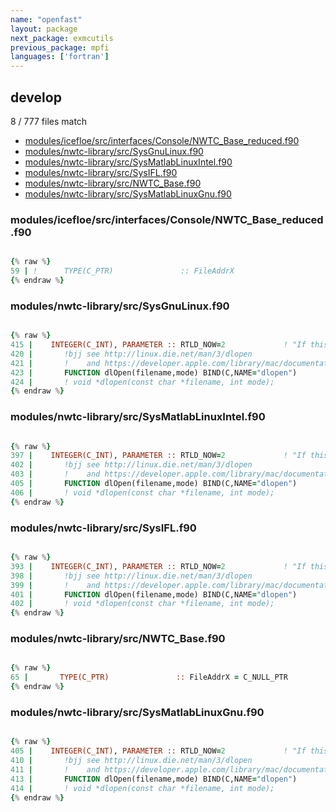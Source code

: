 ```yaml
---
name: "openfast"
layout: package
next_package: exmcutils
previous_package: mpfi
languages: ['fortran']
---
```

## develop
8 / 777 files match

 - [modules/icefloe/src/interfaces/Console/NWTC_Base_reduced.f90](#modulesicefloesrcinterfacesconsolenwtc_base_reducedf90)
 - [modules/nwtc-library/src/SysGnuLinux.f90](#modulesnwtc-librarysrcsysgnulinuxf90)
 - [modules/nwtc-library/src/SysMatlabLinuxIntel.f90](#modulesnwtc-librarysrcsysmatlablinuxintelf90)
 - [modules/nwtc-library/src/SysIFL.f90](#modulesnwtc-librarysrcsysiflf90)
 - [modules/nwtc-library/src/NWTC_Base.f90](#modulesnwtc-librarysrcnwtc_basef90)
 - [modules/nwtc-library/src/SysMatlabLinuxGnu.f90](#modulesnwtc-librarysrcsysmatlablinuxgnuf90)

### modules/icefloe/src/interfaces/Console/NWTC_Base_reduced.f90

```fortran

{% raw %}
59 | !      TYPE(C_PTR)               :: FileAddrX                                       ! The address of file FileName.         (RETURN value dlopen ) [Linux]
{% endraw %}

```
### modules/nwtc-library/src/SysGnuLinux.f90

```fortran

{% raw %}
415 |    INTEGER(C_INT), PARAMETER :: RTLD_NOW=2             ! "If this value is specified, or the environment variable LD_BIND_NOW is set to a nonempty string, all undefined symbols in the library are resolved before dlopen() returns. If this cannot be done, an error is returned."
420 |       !bjj see http://linux.die.net/man/3/dlopen
421 |       !    and https://developer.apple.com/library/mac/documentation/Darwin/Reference/ManPages/man3/dlopen.3.html
423 |       FUNCTION dlOpen(filename,mode) BIND(C,NAME="dlopen")
424 |       ! void *dlopen(const char *filename, int mode);
{% endraw %}

```
### modules/nwtc-library/src/SysMatlabLinuxIntel.f90

```fortran

{% raw %}
397 |    INTEGER(C_INT), PARAMETER :: RTLD_NOW=2             ! "If this value is specified, or the environment variable LD_BIND_NOW is set to a nonempty string, all undefined symbols in the library are resolved before dlopen() returns. If this cannot be done, an error is returned."
402 |       !bjj see http://linux.die.net/man/3/dlopen
403 |       !    and https://developer.apple.com/library/mac/documentation/Darwin/Reference/ManPages/man3/dlopen.3.html
405 |       FUNCTION dlOpen(filename,mode) BIND(C,NAME="dlopen")
406 |       ! void *dlopen(const char *filename, int mode);
{% endraw %}

```
### modules/nwtc-library/src/SysIFL.f90

```fortran

{% raw %}
393 |    INTEGER(C_INT), PARAMETER :: RTLD_NOW=2             ! "If this value is specified, or the environment variable LD_BIND_NOW is set to a nonempty string, all undefined symbols in the library are resolved before dlopen() returns. If this cannot be done, an error is returned."
398 |       !bjj see http://linux.die.net/man/3/dlopen
399 |       !    and https://developer.apple.com/library/mac/documentation/Darwin/Reference/ManPages/man3/dlopen.3.html
401 |       FUNCTION dlOpen(filename,mode) BIND(C,NAME="dlopen")
402 |       ! void *dlopen(const char *filename, int mode);
{% endraw %}

```
### modules/nwtc-library/src/NWTC_Base.f90

```fortran

{% raw %}
65 |       TYPE(C_PTR)               :: FileAddrX = C_NULL_PTR                          !< The address of file FileName.         (RETURN value from dlopen ) [Linux]
{% endraw %}

```
### modules/nwtc-library/src/SysMatlabLinuxGnu.f90

```fortran

{% raw %}
405 |    INTEGER(C_INT), PARAMETER :: RTLD_NOW=2             ! "If this value is specified, or the environment variable LD_BIND_NOW is set to a nonempty string, all undefined symbols in the library are resolved before dlopen() returns. If this cannot be done, an error is returned."
410 |       !bjj see http://linux.die.net/man/3/dlopen
411 |       !    and https://developer.apple.com/library/mac/documentation/Darwin/Reference/ManPages/man3/dlopen.3.html
413 |       FUNCTION dlOpen(filename,mode) BIND(C,NAME="dlopen")
414 |       ! void *dlopen(const char *filename, int mode);
{% endraw %}

```